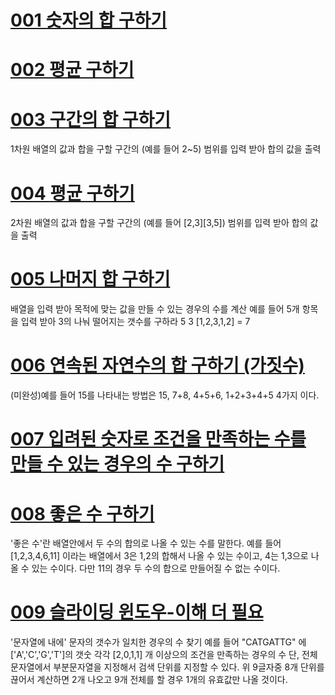 # [001 숫자의 합 구하기](./src/App001.java)


# [002 평균 구하기](./src/App002.java)

# [003 구간의 합 구하기](./src/App002.java)
1차원 배열의 값과 합을 구할 구간의 (예를 들어 2~5) 범위를 입력 받아 합의 값을 출력

# [004 평균 구하기](./src/App002.java)
2차원 배열의 값과 합을 구할 구간의 (예를 들어 [2,3][3,5]) 범위를 입력 받아 합의 값을 출력

# [005 나머지 합 구하기](./src/App005.java)
배열을 입력 받아 목적에 맞는 값을 만들 수 있는 경우의 수를 계산
예를 들어 5개 항목을 입력 받아 3의 나눠 떨어지는 갯수를 구하라
5 3 [1,2,3,1,2] = 7



# [006 연속된 자연수의 합 구하기 (가짓수)](./src/App006.java)
(미완성)예를 들어 15를 나타내는 방법은 15, 7+8, 4+5+6, 1+2+3+4+5 4가지 이다.

# [007 입려된 숫자로 조건을 만족하는 수를 만들 수 있는 경우의 수 구하기](./src/App007.java)
 
# [008 좋은 수 구하기](./src/App008.java)
'좋은 수'란 배열안에서 두 수의 합의로 나올 수 있는 수를 말한다.
예를 들어 [1,2,3,4,6,11] 이라는 배열에서 3은 1,2의 합해서 나올 수 있는 수이고, 4는 1,3으로 나올 수 있는 수이다.
다만 11의 경우 두 수의 합으로 만들어질 수 없는 수이다.

# [009 슬라이딩 윈도우-이해 더 필요](./src/App009.java)
'문자열에 내에' 문자의 갯수가 일치한 경우의 수 찾기
예를 들어 "CATGATTG" 에 ['A','C','G','T']의 갯숫 각각 [2,0,1,1] 개 이상으의 조건을 만족하는 경우의 수
단, 전체 문자열에서 부분문자열을 지정해서 검색 단위를 지정할 수 있다.
위 9글자중 8개 단위를 끊어서 계산하면 2개 나오고 9개 전체를 할 경우 1개의 유효값만 나올 것이다.

